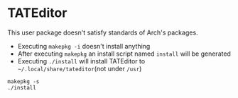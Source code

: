 # TATEditor

This user package doesn't satisfy standards of Arch's packages.

* Executing `makepkg -i` doesn't install anything
* After executing `makepkg` an install script named `install` will be generated
* Executing `./install` will install TATEditor to `~/.local/share/tateditor`(not under `/usr`)

```
makepkg -s
./install
```
